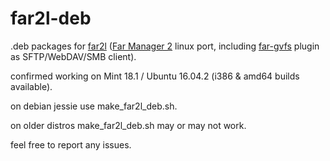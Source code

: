 # far2l-deb
.deb packages for [far2l](https://github.com/elfmz/far2l) ([Far Manager 2](http://www.farmanager.com/index.php?l=en) linux port, including [far-gvfs](https://github.com/cycleg/far-gvfs) plugin as SFTP/WebDAV/SMB client).

confirmed working on Mint 18.1 / Ubuntu 16.04.2 (i386 & amd64 builds available).

on debian jessie use make_far2l_deb.sh.

on older distros make_far2l_deb.sh may or may not work.

feel free to report any issues.
